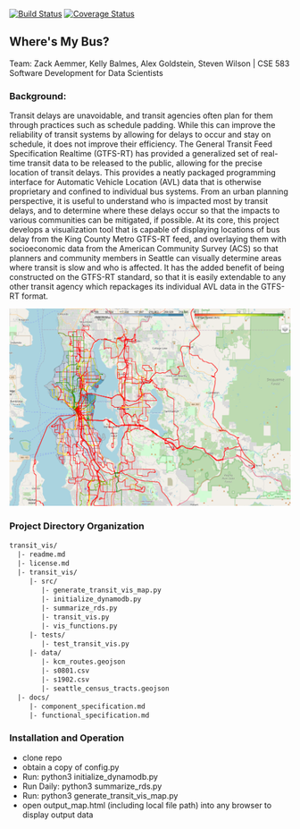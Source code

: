 [![Build Status](https://travis-ci.org/CSE583-Group7/transit_vis.svg?branch=main)](https://travis-ci.org/CSE583-Group7/transit_vis)
[![Coverage Status](https://coveralls.io/repos/github/CSE583-Group7/transit_vis/badge.svg?branch=main)](https://coveralls.io/github/CSE583-Group7/transit_vis?branch=main)
## Where's My Bus?
Team: Zack Aemmer, Kelly Balmes, Alex Goldstein, Steven Wilson | CSE 583 Software Development for Data Scientists

### Background:
Transit delays are unavoidable, and transit agencies often plan for them through practices such as schedule padding. While this can improve the reliability of transit systems by allowing for delays to occur and stay on schedule, it does not improve their efficiency. The General Transit Feed Specification Realtime (GTFS-RT) has provided a generalized set of real-time transit data to be released to the public, allowing for the precise location of transit delays. This provides a neatly packaged programming interface for Automatic Vehicle Location (AVL) data that is otherwise proprietary and confined to individual bus systems. From an urban planning perspective, it is useful to understand who is impacted most by transit delays, and to determine where these delays occur so that the impacts to various communities can be mitigated, if possible. At its core, this project develops a visualization tool that is capable of displaying locations of bus delay from the King County Metro GTFS-RT feed, and overlaying them with socioeconomic data from the American Community Survey (ACS) so that planners and community members in Seattle can visually determine areas where transit is slow and who is affected. It has the added benefit of being constructed on the GTFS-RT standard, so that it is easily extendable to any other transit agency which repackages its individual AVL data in the GTFS-RT format.

![Screenshot of Sample Map with Speed and Socioeconomic Data](example_output.png?raw=true "Example")

### Project Directory Organization
```
transit_vis/
  |- readme.md
  |- license.md
  |- transit_vis/  
     |- src/
        |- generate_transit_vis_map.py
        |- initialize_dynamodb.py
        |- summarize_rds.py
        |- transit_vis.py
        |- vis_functions.py
     |- tests/
        |- test_transit_vis.py
     |- data/
        |- kcm_routes.geojson
        |- s0801.csv
        |- s1902.csv
        |- seattle_census_tracts.geojson
  |- docs/
     |- component_specification.md
     |- functional_specification.md
```

### Installation and Operation
* clone repo
* obtain a copy of config.py
* Run: python3 initialize_dynamodb.py
* Run Daily: python3 summarize_rds.py
* Run: python3 generate_transit_vis_map.py
* open output_map.html (including local file path) into any browser to display output data
